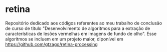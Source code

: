 # retina
Repositório dedicado aos códigos referentes ao meu trabalho de conclusão de curso de titulo "Desenvolvimento de algoritmos para a 
extração de características de lesões vermelhas em imagens de fundo de olho". Esse algoritmos se incluem em um projeto maior, diponível
em https://github.com/gtzago/retina-processing
